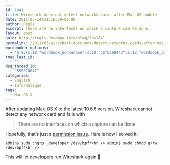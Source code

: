 ```yaml
---
id: 1841
title: Wireshark does not detect networks cards after Mac OS update
date: 2011-03-14T21:16:39+00:00
author: Régis
excerpt: There are no interfaces on which a capture can be done.
layout: post
guid: http://regis.decamps.info/blog/?p=1841
permalink: /2011/03/wireshark-does-not-detect-networks-cards-after-mac-os-update/
wordbooker_options:
  - 'a:8:{s:18:"wordbook_noncename";s:10:"c6fb2e8443";s:18:"wordbook_page_post";s:4:"-100";s:18:"wordbook_orandpage";s:1:"2";s:23:"wordbook_default_author";s:1:"1";s:23:"wordbook_extract_length";s:3:"256";s:19:"wordbook_actionlink";s:3:"300";s:18:"wordbook_attribute";s:0:"";s:29:"wordbooker_status_update_text";s:33:"New blog post :  %title% - %link%";}'
tmac_last_id:
  - ""
dsq_thread_id:
  - "555818047"
categories:
  - English
  - Informatique
tags:
  - Mac OS X
---
```

After updating Mac OS X to the latest 10.6.6 version, Wireshark cannot detect any network card and fails with

> There are no interfaces on which a capture can be done.

Hopefully, that’s just a [permission issue](http://wiki.wireshark.org/CaptureSetup/CapturePrivileges). Here is how I solved it:
  
`admin$ sudo chgrp _developer /dev/bpf*<br />
admin$ sudo chmod g+rw /dev/bpf*<br />
` 

This will let developers run Wireshark again 🙂
